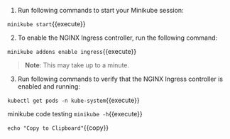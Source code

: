 1. Run following commands to start your Minikube session:
   
`minikube start`{{execute}}

2. To enable the NGINX Ingress controller, run the following command:

`minikube addons enable ingress`{{execute}}

>**Note**: This may take up to a minute.

3. Run following commands to verify that the NGINX Ingress controller is enabled and running:

`kubectl get pods -n kube-system`{{execute}}


minikube code testing `minikube -h`{{execute}}

`echo "Copy to Clipboard"`{{copy}}

